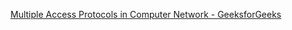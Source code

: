 [Multiple Access Protocols in Computer Network - GeeksforGeeks](https://www.geeksforgeeks.org/multiple-access-protocols-in-computer-network/)